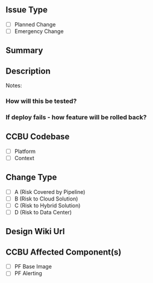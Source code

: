 ## Issue Type ##
- [ ] Planned Change
- [ ] Emergency Change

## Summary ##
<!-- Summarize the Pull Request -->

## Description ##
<!-- Briefly describe -->

Notes:
### How will this be tested? ###
<!-- To be filled in -->

### If deploy fails - how feature will be rolled back? ###
<!-- To be filled in -->

## CCBU Codebase ##
- [ ] Platform
- [ ] Context

## Change Type ##
- [ ] A (Risk Covered by Pipeline)
- [ ] B (Risk to Cloud Solution)
- [ ] C (Risk to Hybrid Solution)
- [ ] D (Risk to Data Center)

## Design Wiki Url ## 
<!-- Fill in the design page Url -->

## CCBU Affected Component(s) ##
- [ ] PF Base Image
- [ ] PF Alerting
